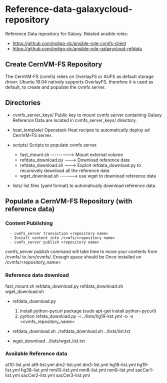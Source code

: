 Reference-data-galaxycloud-repository
=====================================

Reference Data repository for Galaxy.
Related ansible roles:

- https://github.com/indigo-dc/ansible-role-cvmfs-client
- https://github.com/indigo-dc/ansible-role-galaxycloud-refdata

Create CernVM-FS Repository
---------------------------

The CernVM-FS (cvmfs) relies on OverlayFS or AUFS as default storage driver.
Ubuntu 16.04 natively supports OverlayFS, therefore it is used as default, to create and populate the cvmfs server.

Directories
-----------

- cvmfs_server_keys/
   Public key to mount cvmfs server containing Galaxy Reference Data are located in  cvmfs_server_keys/ directory.

- heat_template/
  Openstack Heat recipes to automatically deploy ad CernVM-FS server.

- scripts/
  Scripts to populate cvmfs server.
    - fast_mount.sh ---------> Mount external volume
    - refdata_download.py ---> Download reference data
    - refdata_download.sh ---> Exploit refdata_download.py to recursively download all the reference data
    - wget_download.sh ------> use wget to download reference data

- lists/
  list files (yaml format) to automatically download reference data


Populate a CernVM-FS Repository (with reference data)
----------------------------------------------------

### Content Publishing
```
  - cvmfs_server transaction <repository name>
  - Install content into /cvmfs/<repository name>
  - cvmfs_server publish <repository name>
```
cvmfs_server publish command will take time to move your contents from /cvmfs/<repository name> to /srv/cvmfs/. Enough space should be
Once installed on /cvmfs/<repository_name> 


### Reference data download

fast_mount.sh  refdata_download.py  refdata_download.sh  wget_download.sh

- refdata_download.py

  1. install python-pycurl package (sudo apt-get install python-pycurl)
  2. python refata_download.py -i ../lists/hg19-list.yml -o <directory> -s <cvmfs_repository_name>

- refdata_download.sh
  ./refdata_download.sh ../lists/list.txt

- wget_download ../lists/wget_list.txt

### Available Reference data

at10-list.yml
at9-list.yml
dm2-list.yml
dm3-list.yml
hg18-list.yml
hg19-list.yml
hg38-list.yml
mm10-list.yml
mm8-list.yml
mm9-list.yml
sacCer1-list.yml
sacCer2-list.yml
sacCer3-list.yml






